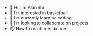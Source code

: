 - 👋 Hi, I’m Alan Shi
- 👀 I’m interested in basketball
- 🌱 I’m currently learning coding
- 💞️ I’m looking to collaborate on projects
- 📫 How to reach me: dm me
